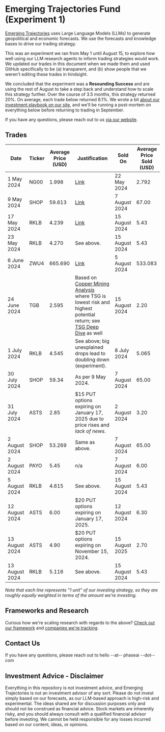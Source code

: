# Emerging Trajectories Fund (Experiment 1)

[Emerging Trajectories](https://emergingtrajectories.com/) uses Large Language Models (LLMs) to generate geopolitical and economic forecasts. We use the forecasts and knowledge bases to drive our trading strategy.

This was an experiment we ran from May 1 until August 15, to explore how well using our LLM research agents to inform trading strategies would work. We updated our trades in this document when we made them and used GitHub specifically to be (a) transparent, and (b) show people that we weren't editing these trades in hindsight.

We concluded that the experiment was a **Resounding Success** and are using the rest of August to take a step back and understand how to scale this strategy further. Over the course of 3.5 months, this strategy returned 20%. On average, each trade below returned 8.1%. We wrote a bit [about our investment playbook on our site](https://emergingtrajectories.com/a/pub/emerging-trajectories-investment-framework), and we'll be running a post-mortem on everything below before returning to trading in September.

If you have any questions, please reach out to us [via our website](https://emergingtrajectories.com/contact).

## Trades

| Date          | Ticker | Average Price (USD) | Justification | Sold On | Average Price Sold (USD) |
| ------------- | ------ | ------------------- | ------------- | ------- | ------------------------ |
| 1 May 2024    |  NG00  |              1.998  | [Link](https://emergingtrajectories.com/c/natural-gas-forecast-sept-30-2024) | 22 May 2024 | 2.792 |
| 9 May 2024    |  SHOP  |             59.613  | [Link](https://emergingtrajectories.com/a/pub/shopify-may-8-earnings) | 7 August 2024 | 67.00 |
| 17 May 2024   |  RKLB  |              4.239  | [Link](https://emergingtrajectories.com/a/pub/rocket-lab-forecast-may-2024-to-2025) | 15 August 2024 | 5.43 |
| 23 May 2024   |  RKLB  |              4.270  | See above. | 15 August 2024 | 5.43 |
| 6 June 2024   |  ZWU4  |            665.690  | [Link](https://emergingtrajectories.com/a/pub/2024-06-05_wheat_price_sept_2024_forecast) | 5 August 2024 | 533.083 |
| 24 June 2024  |   TGB  |              2.595  | Based on [Copper Mining Analysis](https://emergingtrajectories.com/c/copper_mining_companies) where TSG is lowest risk and highest potential return; see [TSG Deep Dive](https://emergingtrajectories.com/a/pub/taseko_mines_stock_analysis) as well | 15 August 2024 | 2.20 |
| 1 July 2024   |  RKLB  |              4.545  | See above; big unexplained drops lead to doubling down (experiment). | 8 July 2024 | 5.065 |
| 30 July 2024   |  SHOP  |              59.34  | As per 9 May 2024. | 7 August 2024 | 65.00 |
| 31 July 2024 | ASTS | 2.85 | $15 PUT options expiring on January 17, 2025 due to price rises and *lack of news*. | 2 August 2024 | 3.20 |
| 2 August 2024 | SHOP | 53.269 | Same as above. | 7 August 2024 | 65.00 |
| 2 August 2024 | PAYO | 5.45 | n/a | 7 August 2024 | 6.00 |
| 5 August 2024 | RKLB | 4.615 | See above. | 15 August 2024 | 5.43 |
| 12 August 2024 | ASTS | 6.00 | $20 PUT options expiring on January 17, 2025. | 12 August 2024 | 6.30 |
| 13 August 2024 | ASTS | 4.90 | $20 PUT options expiring on November 15, 2024. | 15 August 2025 | 2.70 |
| 13 August 2024 | RKLB | 5.116 | See above. | 15 August 2024 | 5.43 |

_Note that each line represents "1 unit" of our investing strategy, so they are roughly equally weighted in terms of the amount we're investing._

## Frameworks and Research

Curious how we're scaling research with regards to the above? [Check out our framework](https://emergingtrajectories.com/a/pub/emerging-trajectories-investment-framework) and [companies we're tracking](https://emergingtrajectories.com/a/pub/et-fund-list-of-companies).

## Contact Us

If you have any questions, please reach out to hello --at-- phaseai --dot-- com

## Investment Advice - Disclaimer

Everything in this repository is not investment advice, and Emerging Trajectories is not an investment advisor of any sort. Please do not invest simply based on our forecasts, as our LLM-based approach is high-risk and experimental. The ideas shared are for discussion purposes only and should not be construed as financial advice. Stock markets are inherently risky, and you should always consult with a qualified financial advisor before investing. We cannot be held responsible for any losses incurred based on our content, ideas, or opinions.
